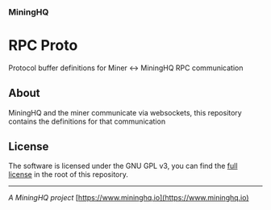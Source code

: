 ### MiningHQ

# RPC Proto

Protocol buffer definitions for Miner <-> MiningHQ RPC communication

## About

MiningHQ and the miner communicate via websockets, this repository
contains the definitions for that communication

## License

The software is licensed under the GNU GPL v3, you can find the
[full license](LICENSE) in the root of this repository.

---
*A MiningHQ project*
[https://www.mininghq.io](https://www.mininghq.io)
